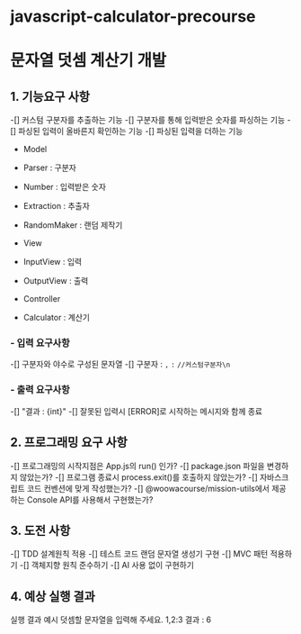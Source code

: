 # javascript-calculator-precourse

# 문자열 덧셈 계산기 개발

## 1. 기능요구 사항

-[] 커스텀 구분자를 추출하는 기능
-[] 구분자를 통해 입력받은 숫자를 파싱하는 기능
-[] 파싱된 입력이 올바른지 확인하는 기능
-[] 파싱된 입력을 더하는 기능

- Model
- Parser : 구분자
- Number : 입력받은 숫자
- Extraction : 추출자
- RandomMaker : 랜덤 제작기

- View
- InputView : 입력
- OutputView : 출력

- Controller
- Calculator : 계산기

### - 입력 요구사항

-[] 구분자와 야수로 구성된 문자열
-[] 구분자 : `,` `:` `//커스텀구분자\n`

### - 출력 요구사항

-[] "결과 : {int}"
-[] 잘못된 입력시 [ERROR]로 시작하는 메시지와 함께 종료

## 2. 프로그래밍 요구 사항

-[] 프로그래밍의 시작지점은 App.js의 run() 인가?
-[] package.json 파일을 변경하지 않았는가?
-[] 프로그램 종료시 process.exit()를 호출하지 않았는가?
-[] 자바스크립트 코드 컨벤션에 맞게 작성했는가?
-[] @woowacourse/mission-utils에서 제공하는 Console API를 사용해서 구현했는가?

## 3. 도전 사항

-[] TDD 설계원칙 적용
-[] 테스트 코드 랜덤 문자열 생성기 구현
-[] MVC 패턴 적용하기
-[] 객체지향 원칙 준수하기
-[] AI 사용 없이 구현하기

## 4. 예상 실행 결과

실행 결과 예시
덧셈할 문자열을 입력해 주세요.
1,2:3
결과 : 6
